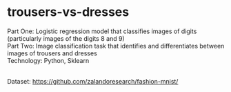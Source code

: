 # trousers-vs-dresses
Part One: Logistic regression model that classifies images of digits (particularly images of the digits 8 and 9) <br />
Part Two: Image classification task that identifies and differentiates between images of trousers and dresses <br />
Technology: Python, Sklearn <br />
<br />

Dataset: https://github.com/zalandoresearch/fashion-mnist/


